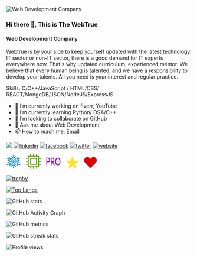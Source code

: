 ![Web Development Company](https://scontent.fdac138-1.fna.fbcdn.net/v/t39.30808-6/292540200_120236520719932_8884392437029423304_n.png?_nc_cat=101&ccb=1-7&_nc_sid=e3f864&_nc_eui2=AeFs6xaL3KJIca4kk4HfdVLaGGeAwuYL2fYYZ4DC5gvZ9nfgPqchX_C-IXLW6ZvPvjX3XD55BdTwcUPOTmWxoT4P&_nc_ohc=5ipLbsJx7GQAX_oZ_3t&tn=Dj-SP3wrBBokYh8G&_nc_ht=scontent.fdac138-1.fna&oh=00_AT8MG3QW96GYP55hVlsHIggr5_EjROKxSngC3h6Mrm_t3Q&oe=62D53F62)

### Hi there 👋, This is The WebTrue
#### Web Development Company

Webtrue is by your side to keep yourself 
updated with the latest technology.
IT sector or non-IT sector, 
there is a good demand for
IT experts everywhere now. 
That's why updated curriculum, 
experienced mentor. 
We believe that every human 
being is talented, and we have a 
responsibility to develop your talents. 
All you need is your interest and regular practice.


Skills: C/C++/JavaScript / HTML/CSS/ REACT/MongoDB/JSON/NodeJS/ExpressJS

- 🔭 I’m currently working on fiverr, YouTube 
- 🌱 I’m currently learning Python/ DSA/C++ 
- 👯 I’m looking to collaborate on GitHub 
- 💬 Ask me about Web Development 
- 📫 How to reach me: Email 


[<img src='https://i.ibb.co/8bpzYdq/facebook.png' height='40'>](https://github.com/The-webtrue)  [<img src='https://cdn.jsdelivr.net/npm/simple-icons@3.0.1/icons/linkedin.svg' alt='linkedin' height='40'>](https://www.linkedin.com/in/https://www.linkedin.com/in/web-true-694328245//)  [<img src='https://cdn.jsdelivr.net/npm/simple-icons@3.0.1/icons/facebook.svg' alt='facebook' height='40'>](https://www.facebook.com/https://www.facebook.com/thewebtrue)  [<img src='https://cdn.jsdelivr.net/npm/simple-icons@3.0.1/icons/twitter.svg' alt='twitter' height='40'>](https://twitter.com/@WebTrue1)  [<img src='https://cdn.jsdelivr.net/npm/simple-icons@3.0.1/icons/icloud.svg' alt='website' height='40'>](www.thewebtrue.com)  

<a href='https://archiveprogram.github.com/'><img src='https://raw.githubusercontent.com/acervenky/animated-github-badges/master/assets/acbadge.gif' width='40' height='40'></a> <a href='https://docs.github.com/en/developers'><img src='https://raw.githubusercontent.com/acervenky/animated-github-badges/master/assets/devbadge.gif' width='40' height='40'></a> <a href='https://github.com/pricing'><img src='https://raw.githubusercontent.com/acervenky/animated-github-badges/master/assets/pro.gif' width='40' height='40'></a> <a href='https://stars.github.com/'><img src='https://raw.githubusercontent.com/acervenky/animated-github-badges/master/assets/starbadge.gif' width='35' height='35'></a> <a href='https://docs.github.com/en/github/supporting-the-open-source-community-with-github-sponsors'><img src='https://raw.githubusercontent.com/acervenky/animated-github-badges/master/assets/sponsorbadge.gif' width='35' height='35'></a> 

[![trophy](https://github-profile-trophy.vercel.app/?username=The-webtrue)](https://github.com/ryo-ma/github-profile-trophy)

[![Top Langs](https://github-readme-stats.vercel.app/api/top-langs/?username=The-webtrue)](https://github.com/anuraghazra/github-readme-stats)

![GitHub stats](https://github-readme-stats.vercel.app/api?username=The-webtrue&show_icons=true&count_private=true)  

![GitHub Activity Graph](https://activity-graph.herokuapp.com/graph?username=The-webtrue)  

![GitHub metrics](https://metrics.lecoq.io/The-webtrue)  

![GitHub streak stats](https://github-readme-streak-stats.herokuapp.com/?user=The-webtrue)  

![Profile views](https://gpvc.arturio.dev/The-webtrue)  
